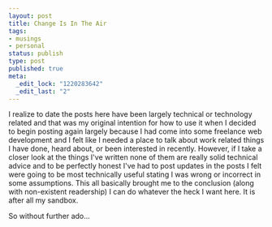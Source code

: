 ```yaml
--- 
layout: post
title: Change Is In The Air
tags: 
- musings
- personal
status: publish
type: post
published: true
meta: 
  _edit_lock: "1220283642"
  _edit_last: "2"
---
```

I realize to date the posts here have been largely technical or technology related and that was my original intention for how to use it when I decided to begin posting again largely because I had come into some freelance web development and I felt like I needed a place to talk about work related things I have done, heard about, or been interested in recently. However, if I take a closer look at the things I've written none of them are really solid technical advice and to be perfectly honest I've had to post updates in the posts I felt were going to be most technically useful stating I was wrong or incorrect in some assumptions. This all basically brought me to the conclusion (along with non-existent readership) I can do whatever the heck I want here. It is after all my sandbox.

So without further ado...
